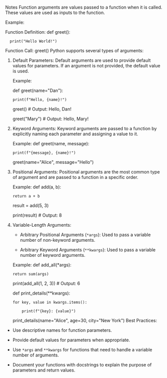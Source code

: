 Notes
Function arguments are values passed to a function when it is called. These values are used as inputs to the function.

 Example:

Function Definition:
   def greet():

      print("Hello World!")
Function Call:
  greet()
Python supports several types of arguments:

1. Default Parameters:
   Default arguments are used to provide default values for parameters. If an argument is not provided, the default value is used.

   Example:

   def greet(name="Dan"):

       print(f"Hello, {name}!")

   greet()  # Output: Hello, Dan!

   greet("Mary")  # Output: Hello, Mary!
2. Keyword Arguments:
   Keyword arguments are passed to a function by explicitly naming each parameter and assigning a value to it.

   Example:
   def greet(name, message):

       print(f"{message}, {name}!")

   greet(name="Alice", message="Hello")
3. Positional Arguments:
   Positional arguments are the most common type of argument and are passed to a function in a specific order.

   Example:
   def add(a, b):

       return a + b

   result = add(5, 3)

   print(result)  # Output: 8
4. Variable-Length Arguments:
   - Arbitrary Positional Arguments (`*args`): Used to pass a variable number of non-keyword arguments.

   - Arbitrary Keyword Arguments (`**kwargs`): Used to pass a variable number of keyword arguments.

   Example:
    def add_all(*args):

       return sum(args)

   print(add_all(1, 2, 3))  # Output: 6

   def print_details(**kwargs):

       for key, value in kwargs.items():

           print(f"{key}: {value}")

   print_details(name="Alice", age=30, city="New York")
Best Practices:
- Use descriptive names for function parameters.

- Provide default values for parameters when appropriate.

- Use `*args` and `**kwargs` for functions that need to handle a variable number of arguments.

- Document your functions with docstrings to explain the purpose of parameters and return values.